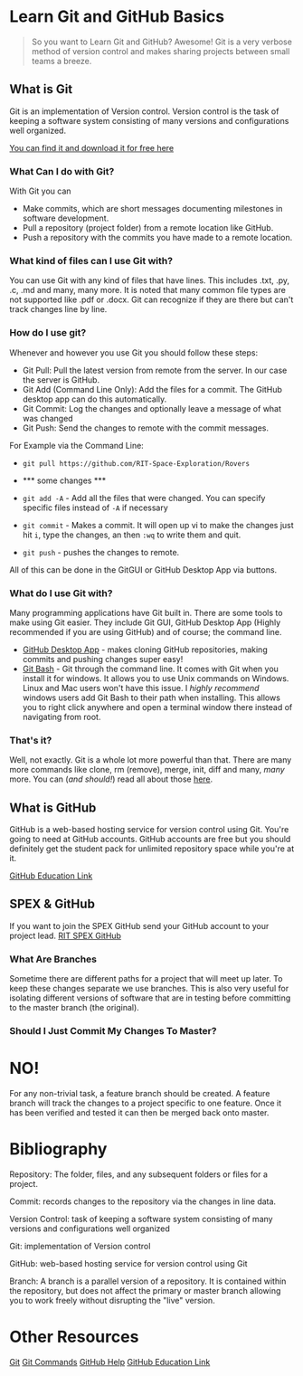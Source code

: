 # Learn Git and GitHub Basics

> So you want to Learn Git and GitHub? Awesome! Git is a very verbose method of version control and makes sharing projects between small teams a breeze. 

## What is Git 

Git is an implementation of Version control. Version control is the task of keeping a software system consisting of many versions and configurations well organized. 

[You can find it and download it for free here](https://git-scm.com/)

### What Can I do with Git?
With Git you can
- Make commits, which are short messages documenting milestones in software development. 
- Pull a repository (project folder) from a remote location like GitHub.
- Push a repository with the commits you have made to a remote location.

### What kind of files can I use Git with?
You can use Git with any kind of files that have lines. This includes .txt, .py, .c, .md and many, many more. It is noted that many common file types are not supported like .pdf or .docx. Git can recognize if they are there but can't track changes line by line.

### How do I use git?
Whenever and however you use Git you should follow these steps:

- Git Pull: Pull the latest version from remote from the server. In our case the server is GitHub.
- Git Add (Command Line Only): Add the files for a commit. The GitHub desktop app can do this automatically.
- Git Commit: Log the changes and optionally leave a message of what was changed
- Git Push: Send the changes to remote with the commit messages. 

For Example via the Command Line:

- `git pull https://github.com/RIT-Space-Exploration/Rovers` 

- *** some changes ***

- `git add -A` - Add all the files that were changed. You can specify specific files instead of `-A` if necessary

- `git commit` - Makes a commit. It will open up vi to make the changes just hit `i`, type the changes, an then `:wq` to write them and quit. 

- `git push` - pushes the changes to remote.

All of this can be done in the GitGUI or GitHub Desktop App via buttons.

### What do I use Git with?
Many programming applications have Git built in. There are some tools to make using Git easier. They include Git GUI, GitHub Desktop App (Highly recommended if you are using GitHub) and of course; the command line. 

- [GitHub Desktop App](https://desktop.github.com/) - makes cloning GitHub repositories, making commits and pushing changes super easy!
- [Git Bash](https://git-scm.com/) - Git through the command line. It comes with Git when you install it for windows. It allows you to use Unix commands on Windows. Linux and Mac users won't have this issue. I *highly recommend* windows users add Git Bash to their path when installing. This allows you to right click anywhere and open a terminal window there instead of navigating from root.

### That's it?
Well, not exactly. Git is a whole lot more powerful than that. There are many more commands like clone, rm (remove), merge, init, diff and many, *many* more. You can (*and should!*) read all about those [here](https://confluence.atlassian.com/bitbucketserver/basic-git-commands-776639767.html).

## What is GitHub
GitHub is a web-based hosting service for version control using Git. You're going to need at GitHub accounts. GitHub accounts are free but you should definitely get the student pack for unlimited repository space while you're at it. 

[GitHub Education Link](https://education.github.com/pack)


## SPEX & GitHub
If you want to join the SPEX GitHub send your GitHub account to your project lead. 
[RIT SPEX GitHub](https://github.com/RIT-Space-Exploration/)

### What Are Branches
Sometime there are different paths for a project that will meet up later. To keep these changes separate we use branches. This is also very useful for isolating different versions of software that are in testing before committing to the master branch (the original). 

### Should I Just Commit My Changes To Master?

# **NO!** 

For any non-trivial task, a feature branch should be created. A feature branch will track the changes to a project specific to one feature. Once it has been verified and tested it can then be merged back onto master. 

# Bibliography

Repository: The folder, files, and any subsequent folders or files for a project. 

Commit: records changes to the repository via the changes in line data. 

Version Control: task of keeping a software system consisting of many versions and configurations well organized

Git: implementation of Version control

GitHub: web-based hosting service for version control using Git

Branch: A branch is a parallel version of a repository. It is contained within the repository, but does not affect the primary or master branch allowing you to work freely without disrupting the "live" version.

# Other Resources

[Git](https://git-scm.com/)
[Git Commands](https://confluence.atlassian.com/bitbucketserver/basic-git-commands-776639767.html)
[GitHub Help](https://help.github.com/)
[GitHub Education Link](https://education.github.com/pack)
